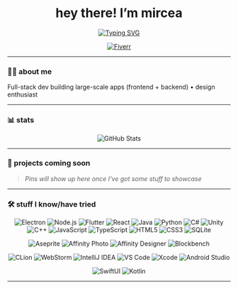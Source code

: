 <h1 align="center">hey there! I’m mircea</h1>

<p align="center">
  <a href="https://git.io/typing-svg">
    <img src="https://readme-typing-svg.demolab.com?font=Fira+Code&pause=1000&color=FFFFFF&center=true&width=435&lines=building+large-scale+apps;designing+clean+UIs" 
         alt="Typing SVG" />
  </a>
</p>

<p align="center">
  <a href="https://fiverr.com/m1rkea">
    <img src="https://img.shields.io/badge/Fiverr-1DBF73?style=for-the-badge&logo=fiverr&logoColor=white" 
         alt="Fiverr">
  </a>
</p>

---

### 👨‍💻 about me

Full-stack dev building large-scale apps (frontend + backend) • design enthusiast

---

### 📊 stats

<p align="center">
  <img src="https://github-readme-stats.vercel.app/api?username=m1rc3a&show_icons=true&theme=dark&hide_border=true" 
       alt="GitHub Stats" />
</p>

---

### 🚧 projects coming soon
> *Pins will show up here once I've got some stuff to showcase*

---

### 🛠️ stuff I know/have tried

<p align="center">
  <img src="https://img.shields.io/badge/Electron-48577C?style=for-the-badge&logo=electron&logoColor=white" alt="Electron" />
  <img src="https://img.shields.io/badge/Node.js-339933?style=for-the-badge&logo=node.js&logoColor=white" alt="Node.js" />
  <img src="https://img.shields.io/badge/Flutter-02569B?style=for-the-badge&logo=flutter&logoColor=white" alt="Flutter" />
  <img src="https://img.shields.io/badge/React-61DAFB?style=for-the-badge&logo=react&logoColor=white" alt="React" />
  <img src="https://img.shields.io/badge/Java-007396?style=for-the-badge&logo=java&logoColor=white" alt="Java" />
  <img src="https://img.shields.io/badge/Python-3776AB?style=for-the-badge&logo=python&logoColor=white" alt="Python" />
  <img src="https://img.shields.io/badge/C%23-239120?style=for-the-badge&logo=c-sharp&logoColor=white" alt="C#" />
  <img src="https://img.shields.io/badge/Unity-000000?style=for-the-badge&logo=unity&logoColor=white" alt="Unity" />
  <img src="https://img.shields.io/badge/C%2B%2B-00599C?style=for-the-badge&logo=c%2B%2B&logoColor=white" alt="C++" />
  <img src="https://img.shields.io/badge/JavaScript-F7DF1E?style=for-the-badge&logo=javascript&logoColor=black" alt="JavaScript" />
  <img src="https://img.shields.io/badge/TypeScript-3178C6?style=for-the-badge&logo=typescript&logoColor=white" alt="TypeScript" />
  <img src="https://img.shields.io/badge/HTML5-E34F26?style=for-the-badge&logo=html5&logoColor=white" alt="HTML5" />
  <img src="https://img.shields.io/badge/CSS3-1572B6?style=for-the-badge&logo=css3&logoColor=white" alt="CSS3" />
  <img src="https://img.shields.io/badge/SQLite-003B57?style=for-the-badge&logo=sqlite&logoColor=white" alt="SQLite" />
</p>

<p align="center">
  <img src="https://img.shields.io/badge/Aseprite-FF3C3C?style=for-the-badge&logo=aseprite&logoColor=white" alt="Aseprite" />
  <img src="https://img.shields.io/badge/Affinity_Photo-0B243B?style=for-the-badge&logo=affinityphoto&logoColor=white" alt="Affinity Photo" />
  <img src="https://img.shields.io/badge/Affinity_Designer-0B243B?style=for-the-badge&logo=affinitydesigner&logoColor=white" alt="Affinity Designer" />
  <img src="https://img.shields.io/badge/Blockbench-3FD4FF?style=for-the-badge&logo=blockbench&logoColor=white" alt="Blockbench" />
</p>

<p align="center">
  <img src="https://img.shields.io/badge/CLion-000000?style=for-the-badge&logo=clion&logoColor=white" alt="CLion" />
  <img src="https://img.shields.io/badge/WebStorm-000000?style=for-the-badge&logo=webstorm&logoColor=white" alt="WebStorm" />
  <img src="https://img.shields.io/badge/IntelliJ_IDEA-000000?style=for-the-badge&logo=intellijidea&logoColor=white" alt="IntelliJ IDEA" />
  <img src="https://img.shields.io/badge/VS_Code-007ACC?style=for-the-badge&logo=visualstudiocode&logoColor=white" alt="VS Code" />
  <img src="https://img.shields.io/badge/Xcode-007ACC?style=for-the-badge&logo=xcode&logoColor=white" alt="Xcode" />
  <img src="https://img.shields.io/badge/Android_Studio-3DDC84?style=for-the-badge&logo=androidstudio&logoColor=white" alt="Android Studio" />
</p>

<p align="center">
  <!-- Mobile & UI -->
  <img src="https://img.shields.io/badge/SwiftUI-FA7343?style=for-the-badge&logo=swift&logoColor=white" alt="SwiftUI" />
  <img src="https://img.shields.io/badge/Kotlin-0095D5?style=for-the-badge&logo=kotlin&logoColor=white" alt="Kotlin" />
</p>

---

